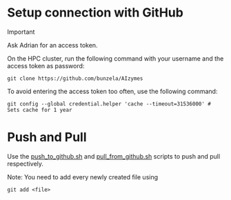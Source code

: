 # Setup connection with GitHub

> [!IMPORTANT]
> Ask Adrian for an access token.

On the HPC cluster, run the following command with your username and the access token as password:
```
git clone https://github.com/bunzela/AIzymes
```

To avoid entering the access token too often, use the following command:
```
git config --global credential.helper 'cache --timeout=31536000' # Sets cache for 1 year
```

# Push and Pull
Use the [push_to_github.sh](https://github.com/bunzela/AIzymes/blob/main/push_to_github.sh) and [pull_from_github.sh](https://github.com/bunzela/AIzymes/blob/main/pull_from_github.sh) scripts to push and pull respectively.

Note: You need to add every newly created file using
```
git add <file>
```


